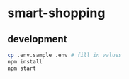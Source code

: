 # smart-shopping

## development

```bash
cp .env.sample .env # fill in values
npm install
npm start
```
